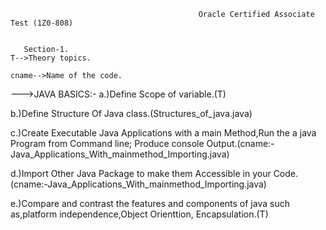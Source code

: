 
                                              Oracle Certified Associate Test (1Z0-808)


       Section-1.                                                                                                   T-->Theory topics.
                                                                                                                cname-->Name of the code.
--->JAVA BASICS:-
a.)Define Scope of variable.(T)

b.)Define Structure Of Java class.(Structures_of_java.java)

c.)Create Executable Java Applications with a main Method,Run the a java Program from Command line;
   Produce console Output.(cname:-Java_Applications_With_mainmethod_Importing.java)

d.)Import Other Java Package to make them Accessible in your Code.
   (cname:-Java_Applications_With_mainmethod_Importing.java)

e.)Compare and contrast the features and components of java such as,platform independence,Object Orienttion,
   Encapsulation.(T)